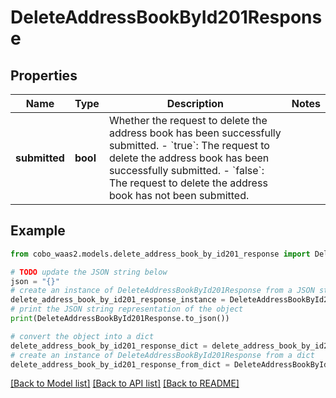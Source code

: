 # DeleteAddressBookById201Response


## Properties

Name | Type | Description | Notes
------------ | ------------- | ------------- | -------------
**submitted** | **bool** | Whether the request to delete the address book has been successfully submitted. - &#x60;true&#x60;: The request to delete the address book has been successfully submitted. - &#x60;false&#x60;: The request to delete the address book has not been submitted.  | 

## Example

```python
from cobo_waas2.models.delete_address_book_by_id201_response import DeleteAddressBookById201Response

# TODO update the JSON string below
json = "{}"
# create an instance of DeleteAddressBookById201Response from a JSON string
delete_address_book_by_id201_response_instance = DeleteAddressBookById201Response.from_json(json)
# print the JSON string representation of the object
print(DeleteAddressBookById201Response.to_json())

# convert the object into a dict
delete_address_book_by_id201_response_dict = delete_address_book_by_id201_response_instance.to_dict()
# create an instance of DeleteAddressBookById201Response from a dict
delete_address_book_by_id201_response_from_dict = DeleteAddressBookById201Response.from_dict(delete_address_book_by_id201_response_dict)
```
[[Back to Model list]](../README.md#documentation-for-models) [[Back to API list]](../README.md#documentation-for-api-endpoints) [[Back to README]](../README.md)


